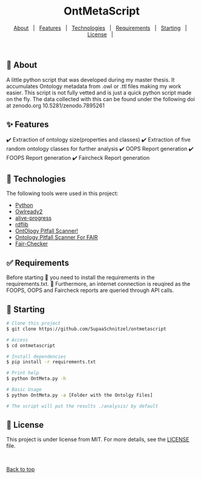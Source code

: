 

<h1 align="center">OntMetaScript</h1>



<p align="center">
  <a href="#dart-about">About</a> &#xa0; | &#xa0; 
  <a href="#sparkles-features">Features</a> &#xa0; | &#xa0;
  <a href="#rocket-technologies">Technologies</a> &#xa0; | &#xa0;
  <a href="#white_check_mark-requirements">Requirements</a> &#xa0; | &#xa0;
  <a href="#checkered_flag-starting">Starting</a> &#xa0; | &#xa0;
  <a href="#memo-license">License</a> &#xa0; | &#xa0;
</p>

<br>

## :dart: About ##

 A little python script that was developed during my master thesis. It accumulates Ontology metadata from .owl or .ttl files making my work easier. This script is not fully vetted and is just a quick python script made on the fly. The data collected with this can be found under the following doi at zenodo.org 10.5281/zenodo.7895261

## :sparkles: Features ##

:heavy_check_mark: Extraction of ontology size(properties and classes)
:heavy_check_mark: Extraction of five random ontology classes for further analysis
:heavy_check_mark: OOPS Report generation
:heavy_check_mark: FOOPS Report generation
:heavy_check_mark: Faircheck Report generation

## :rocket: Technologies ##

The following tools were used in this project:

- [Python](https://www.python.org/)
- [Owlready2](https://github.com/pwin/owlready2)
- [alive-progress](https://github.com/rsalmei/alive-progress)
- [rdflib](https://github.com/RDFLib/rdflib)
- [OntOlogy Pitfall Scanner!](https://oops.linkeddata.es/)
- [Ontology Pitfall Scanner For FAIR](https://foops.linkeddata.es/FAIR_validator.html)
- [Fair-Checker](https://fair-checker.france-bioinformatique.fr/check)

## :white_check_mark: Requirements ##

Before starting :checkered_flag: you need to install the requirements in the requirements.txt. :checkered_flag: Furthermore, an internet connection is reuqired as the FOOPS, OOPS and Faircheck reports are queried through API calls.

## :checkered_flag: Starting ##

```bash
# Clone this project
$ git clone https://github.com/SupaaSchnitzel/ontmetascript

# Access
$ cd ontmetascript

# Install dependencies
$ pip install -r requirements.txt

# Print help
$ python OntMeta.py -h

# Basic Usage
$ python OntMeta.py -a [Folder with the Ontolgy Files]

# The script will put the results ./analysis/ by default
```

## :memo: License ##

This project is under license from MIT. For more details, see the [LICENSE](LICENSE.md) file.


&#xa0;

<a href="#top">Back to top</a>
